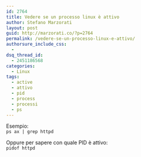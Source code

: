 ```yaml
---
id: 2764
title: Vedere se un processo linux è attivo
author: Stefano Marzorati
layout: post
guid: http://marzorati.co/?p=2764
permalink: /vedere-se-un-processo-linux-e-attivo/
authorsure_include_css:
  - 
dsq_thread_id:
  - 2451186568
categories:
  - Linux
tags:
  - active
  - attivo
  - pid
  - process
  - processi
  - ps
---
```

Esempio:  
`ps ax | grep httpd`

Oppure per sapere con quale PID è attivo:  
`pidof httpd`
